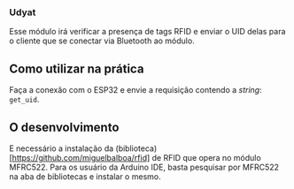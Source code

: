 ### Udyat

Esse módulo irá verificar a presença de tags RFID e enviar o UID delas para o
cliente que se conectar via Bluetooth ao módulo.

## Como utilizar na prática

Faça a conexão com o ESP32 e envie a requisição contendo a _string_: `get_uid`.

## O desenvolvimento

E necessário a instalação da (biblioteca)[https://github.com/miguelbalboa/rfid]
de RFID que opera no módulo MFRC522. Para os usuário da Arduino IDE, basta
pesquisar por MFRC522 na aba de bibliotecas e instalar o mesmo.
